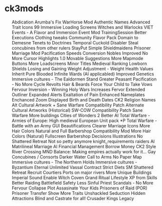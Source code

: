 # ck3mods

<ul>
Abdication
Arumba's Fix WarHorse Mod
Authentic Names
Advanced Trait Icons
99 Immersive Loading Screens
Witches and Warlocks
VIET Events - A Flavor and Immersion Event Mod
TrainingSession
Better Executions
Clothing tweaks
Community Flavor Pack
Domain to Demesne
Tenets to Doctrines
Temporal Cuckold Disabler
Steal concubines from other rulers
StayPut
Simple Shieldmaidens
Prisoner Marriage Mod
Pacification Speeds Conversion
Nobles Improved
No More Cursor Highlights 1.0
Movable Suggestions
More Mapmode Buttons
More Loadscreens
Minor Titles
Medieval Ranking
Lowborn Shields
Losing and Gaining Weight Adjustment - Weight Health Values
Inherit Pure Blooded
Infinite Wards (AI applicabled)
Improved Genetics
Immersive cultures - The Ealdormen Stand
Greater Peasant Pacification - No More Cycle Revolts
Hair & Beards
Force Your Child to Take Vows
Fervour Inversion - Winning Holy Wars Increases Fervor
Extended Outliner
Expanded Alerts
Exaltation of Pain
Enhanced Nameplates
Enchanced Zoom
Displayed Birth and Death Dates
CK2 Religion Names
Alt Cultural Artwork + Sane Warfare Compatibility Patch
Alternate Cultural Artworks (Historical)
SW-COW Compatibility Patch
Sane Warfare
More buildings
Cities of Wonders 2
Better AI
Total Warfare -Armies of Europe: High medieval European Unit pack
*P Total Warfare - Battle with an Army
GUI Beautifications
Clearer Marriage Icons
More Hair Colors Natural and Full Barbershop Compatibility Mod
More Hair Colors (Natural)
Fullscreen Barbershop
Decisions Illustrations
No Shattered Retreat
Not so petty anymore
knight_requirements
raiders
AI Matrilineal Marriage
AI Financial Management
Borrow Money
CK2 Style River Crossing
MND Balance: Making empires actually work for it...
Gay Concubines / Consorts
Darker Water
Call to Arms
No Paper Map
Immersive cultures - The Northern Holds
Immersive cultures - Byzantium Eternal
Unlimited Vassal Contract
Strict Diets
SM Shattered Retreat
Recruit Courtiers
Ports on major rivers
More Unique Buildings
Imperial Sound
Enable Witch Coven Grand Ritual
Lifestyle XP from Skills
Better Raiding
Battlefield Safety
Less Sinful Priest Scandals - No More Fervour Collapse
Plot Assasinate Your Kids
Prisoners of Raid (POR)
Prisoner Transfer
Show More Traits
Unshackled Seduction
Hidden Attractions
Blind and Castrate for all!
Crusader Kings Legacy
<ul>
